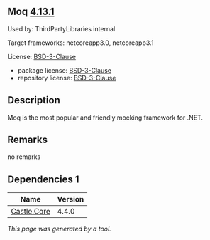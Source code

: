 Moq [4.13.1](https://www.nuget.org/packages/Moq/4.13.1)
--------------------

Used by: ThirdPartyLibraries internal

Target frameworks: netcoreapp3.0, netcoreapp3.1

License: [BSD-3-Clause](../../../../licenses/bsd-3-clause) 

- package license: [BSD-3-Clause](https://raw.githubusercontent.com/moq/moq4/master/License.txt) 
- repository license: [BSD-3-Clause](https://github.com/moq/moq4) 

Description
-----------
Moq is the most popular and friendly mocking framework for .NET.

Remarks
-----------
no remarks


Dependencies 1
-----------

|Name|Version|
|----------|:----|
|[Castle.Core](../../../../packages/nuget.org/castle.core/4.4.0)|4.4.0|

*This page was generated by a tool.*